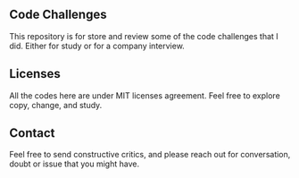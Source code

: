 ## Code Challenges 

This repository is for store and review some of the code challenges that I did. Either for study or for a company interview.

## Licenses

All the codes here are under MIT licenses agreement. Feel free to explore copy, change, and study.

## Contact

Feel free to send constructive critics, and please reach out for conversation, doubt or issue that you might have.